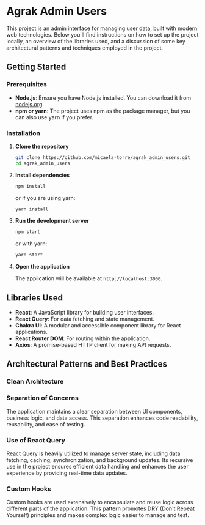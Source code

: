 # Agrak Admin Users

This project is an admin interface for managing user data, built with modern web technologies. Below you'll find instructions on how to set up the project locally, an overview of the libraries used, and a discussion of some key architectural patterns and techniques employed in the project.

## Getting Started

### Prerequisites

- **Node.js**: Ensure you have Node.js installed. You can download it from [nodejs.org](https://nodejs.org/).
- **npm or yarn**: The project uses npm as the package manager, but you can also use yarn if you prefer.

### Installation

1. **Clone the repository**

   ```bash
   git clone https://github.com/micaela-torre/agrak_admin_users.git
   cd agrak_admin_users
   ```

2. **Install dependencies**

   ```bash
   npm install
   ```

   or if you are using yarn:

   ```bash
   yarn install
   ```

3. **Run the development server**

   ```bash
   npm start
   ```

   or with yarn:

   ```bash
   yarn start
   ```

4. **Open the application**

   The application will be available at `http://localhost:3000`.

## Libraries Used

- **React**: A JavaScript library for building user interfaces.
- **React Query**: For data fetching and state management.
- **Chakra UI**: A modular and accessible component library for React applications.
- **React Router DOM**: For routing within the application.
- **Axios**: A promise-based HTTP client for making API requests.

## Architectural Patterns and Best Practices

### Clean Architecture

### Separation of Concerns

The application maintains a clear separation between UI components, business logic, and data access. This separation enhances code readability, reusability, and ease of testing.

### Use of React Query

React Query is heavily utilized to manage server state, including data fetching, caching, synchronization, and background updates. Its recursive use in the project ensures efficient data handling and enhances the user experience by providing real-time data updates.

### Custom Hooks

Custom hooks are used extensively to encapsulate and reuse logic across different parts of the application. This pattern promotes DRY (Don't Repeat Yourself) principles and makes complex logic easier to manage and test.
